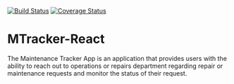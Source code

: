 [![Build Status](https://travis-ci.org/yomigeek/mtracker-react.svg?branch=develop)](https://travis-ci.org/yomigeek/mtracker-react)
[![Coverage Status](https://coveralls.io/repos/github/yomigeek/mtracker-react/badge.svg?branch=develop)](https://coveralls.io/github/yomigeek/mtracker-react?branch=develop)


# MTracker-React
The Maintenance Tracker App is an application that provides users with the ability to reach out to operations or repairs department regarding repair or maintenance requests and monitor the status of their request.
